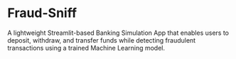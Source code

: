 # Fraud-Sniff
A lightweight Streamlit-based Banking Simulation App that enables users to deposit, withdraw, and transfer funds while detecting fraudulent transactions using a trained Machine Learning model.
